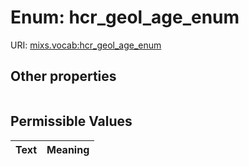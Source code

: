 
# Enum: hcr_geol_age_enum




URI: [mixs.vocab:hcr_geol_age_enum](https://w3id.org/mixs/vocab/hcr_geol_age_enum)


## Other properties

|  |  |  |
| --- | --- | --- |

## Permissible Values

| Text | Meaning |
| :--- | --------: |

